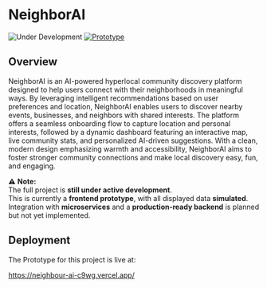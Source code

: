 # NeighborAI 


![Under Development](https://img.shields.io/badge/Under%20Development-black?style=for-the-badge&logo=github&logoColor=white)
[![Prototype](https://img.shields.io/badge/Prototype-black?style=for-the-badge&logo=react&logoColor=61DAFB)](https://vercel.com/nasimrajlaskar18-8408s-projects/v0-neighbor-ai-design)




## Overview

NeighborAI is an AI-powered hyperlocal community discovery platform designed to help users connect with their neighborhoods in meaningful ways. By leveraging intelligent recommendations based on user preferences and location, NeighborAI enables users to discover nearby events, businesses, and neighbors with shared interests. The platform offers a seamless onboarding flow to capture location and personal interests, followed by a dynamic dashboard featuring an interactive map, live community stats, and personalized AI-driven suggestions. With a clean, modern design emphasizing warmth and accessibility, NeighborAI aims to foster stronger community connections and make local discovery easy, fun, and engaging.

⚠ **Note:**  
The full project is **still under active development**.  
This is currently a **frontend prototype**, with all displayed data **simulated**.  
Integration with **microservices** and a **production-ready backend** is planned but not yet implemented.

## Deployment

The Prototype for this project is live at:

https://neighbour-ai-c9wg.vercel.app/


